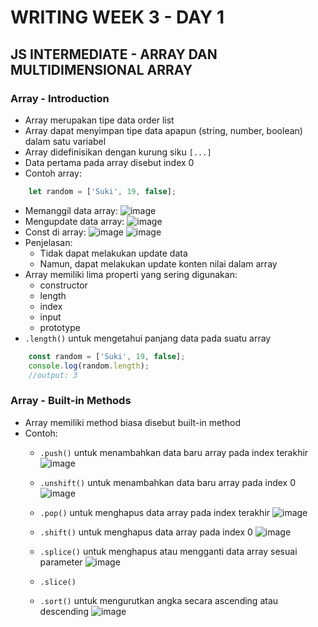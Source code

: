 # WRITING WEEK 3 - DAY 1
## JS INTERMEDIATE - ARRAY DAN MULTIDIMENSIONAL ARRAY

<!-- menggunakan struktur data Array -->
### Array - Introduction
- Array merupakan tipe data order list
- Array dapat menyimpan tipe data apapun (string, number, boolean) dalam satu variabel
- Array didefinisikan dengan kurung siku `[...]`
- Data pertama pada array disebut index 0
- Contoh array:
```js
    let random = ['Suki', 19, false];
```
- Memanggil data array:
![image](https://user-images.githubusercontent.com/85722923/194804494-615f3106-75b0-472e-804a-0140ed617fb8.png)
- Mengupdate data array:
![image](https://user-images.githubusercontent.com/85722923/194806410-036107a3-df19-4deb-8da5-69ba33f3be66.png)
- Const di array:
![image](https://user-images.githubusercontent.com/85722923/194806935-b424117a-e9b5-418c-93b4-2deeabc7e939.png)
![image](https://user-images.githubusercontent.com/85722923/194806630-ec85bfda-5e58-4679-85a3-3a17ec3026ef.png)
- Penjelasan:
  - Tidak dapat melakukan update data
  - Namun, dapat melakukan update konten nilai dalam array
- Array memiliki lima properti yang sering digunakan:
  - constructor
  - length
  - index
  - input
  - prototype
- `.length()` untuk mengetahui panjang data pada suatu array
```js
    const random = ['Suki', 19, false];
    console.log(random.length);
    //output: 3
```

### Array - Built-in Methods
- Array memiliki method biasa disebut built-in method
- Contoh:
  - `.push()` untuk menambahkan data baru array pada index terakhir
![image](https://user-images.githubusercontent.com/85722923/194809732-408158f6-66b0-410a-8b77-90de7cf0daf5.png)

  - `.unshift()` untuk menambahkan data baru array pada index 0
![image](https://user-images.githubusercontent.com/85722923/194809858-56824060-8e63-4db3-a617-429ca93d505f.png)

  - `.pop()` untuk menghapus data array pada index terakhir
![image](https://user-images.githubusercontent.com/85722923/194821259-134dfccf-59d0-49c3-8cd5-e76a52a910ae.png)

  - `.shift()` untuk menghapus data array pada index 0
![image](https://user-images.githubusercontent.com/85722923/194821051-6a5f25d2-cd35-4ae5-8c76-fe1586325dd2.png)

  - `.splice()` untuk menghapus atau mengganti data array sesuai parameter
![image](https://user-images.githubusercontent.com/85722923/194812939-96295318-6709-4711-8950-5fef35bf6ee7.png)

  - `.slice()`

  - `.sort()` untuk mengurutkan angka secara ascending atau descending
![image](https://user-images.githubusercontent.com/85722923/194820729-dbe8d762-40e3-404e-8e03-ae60430b7275.png)





